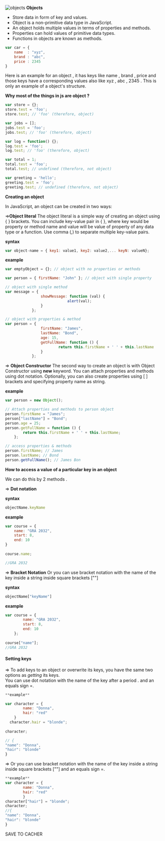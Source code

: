 ![objects](https://www.valentinog.com/blog/wp-content/uploads/2019/05/secret-life-javascript-objects@2x.png)
**Objects**
- Store data in form of key and values.
- Object is a non-primitive data type in JavaScript.
- An object holds multiple values in terms of properties and methods.
- Properties can hold values of primitive data types.
- Functions in objects are known as methods.
```js
var car = {
	name  : "xyz",
	brand : "abc",
	price : 2345
}
```
Here is an example for an object , it has keys like name , brand , price and those keys have a corresponding values also like xyz , abc , 2345 . This is only an example of a object's structure.
	

**Why most of the things in js are  object ?**

```js
var store = {};
store.test = 'foo';
store.test; // 'foo' (therefore, object) 

var jobs = [];
jobs.test = 'foo';
jobs.test; // 'foo' (therefore, object)

var log = function() {};
log.test = 'foo';
log.test; // 'foo' (therefore, object)

var total = 1;
total.test = 'foo';
total.test; // undefined (therefore, not object)

var greeting = 'hello';
greeting.test = 'foo';
greeting.test; // undefined (therefore, not object)

```

**Creating an object**

In JavaScript, an object can be created in two ways:

=>**Object literal**
The object literal is a simple way of creating an object using { } brackets. You can include key-value pair in { }, where key would be property or method name and value will be value of property of any data type or a function. Use comma (,) to separate multiple key-value pairs.

**syntax**

```js
var object-name = { key1: value1, key2: value2,... keyN: valueN};
```
**example**

```js
var emptyObject = {}; // object with no properties or methods

var person = { firstName: "John" }; // object with single property

// object with single method
var message = { 
                showMessage: function (val) { 
                            alert(val); 
                } 
            }; 

// object with properties & method
var person = { 
                firstName: "James", 
                lastName: "Bond", 
                age: 15, 
                getFullName: function () { 
                        return this.firstName + ' ' + this.lastName 
                }
            }; 
```
=> **Object Constructor**
The second way to create an object is with Object Constructor using **new** keyword. You can attach properties and methods using dot notation. Optionally, you can also create properties using [ ] brackets and specifying property name as string.

**example**

```js
var person = new Object();

// Attach properties and methods to person object     
person.firstName = "James";
person["lastName"] = "Bond"; 
person.age = 25;
person.getFullName = function () {
        return this.firstName + ' ' + this.lastName;
    };

// access properties & methods 
person.firstName; // James
person.lastName; // Bond
person.getFullName(); // James Bon
```


**How to access a value of a particular key in an object**

We can do this by 2 methods .

=> **Dot notation**

**syntax**

```js
objectName.keyName 
```

**example**

```js
var course = {  
	name: "GRA 2032",  
	start: 8,  
	end: 10  
} 
​  
course.name;

//GRA 2032
```
=> **Bracket Notation**
Or you can use bracket notation with the name of the key inside a string inside square brackets [""]

**syntax**

```js
objectName["keyName"]
```
**example**

```js
var course = {  
		name: "GRA 2032",  
		start: 8,  
		end: 10  
	}; 
​  
course["name"];
//GRA 2032

```
#### Setting keys

=> To add keys to an object or overwrite its keys, you have the same two options as  _getting_  its keys.  
You can use dot notation with the name of the key after a period . and an equals sign =.
```js
**example**

var character = {  
		name: "Donna",  
		hair: "red"  
	}
​  character.hair = "blonde";  
​ 
character;

// {  
"name": "Donna",  
"hair": "blonde"  
}
```
=> Or you can use bracket notation with the name of the key inside a string inside square brackets [""] and an equals sign =.
```js
**example**
var character = {  
		name: "Donna",  
		hair: "red"  
		}
character["hair"] = "blonde";  
character;  
//{  
"name": "Donna",  
"hair": "blonde"  
}
```









SAVE TO CACHER
